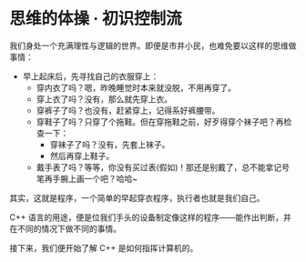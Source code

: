 # 思维的体操 · 初识控制流

我们身处一个充满理性与逻辑的世界。即便是市井小民，也难免要以这样的思维做事情：

- 早上起床后，先寻找自己的衣服穿上：
  - 穿内衣了吗？嗯，昨晚睡觉时本来就没脱，不用再穿了。
  - 穿上衣了吗？没有，那么就先穿上衣。
  - 穿裤子了吗？也没有，赶紧穿上，记得系好裤腰带。
  - 穿鞋子了吗？只穿了个拖鞋。但在穿拖鞋之前，好歹得穿个袜子吧？再检查一下：
    - 穿袜子了吗？没有，先套上袜子。
    - 然后再穿上鞋子。
  - 戴手表了吗？等等，你没有买过表(假如)！那还是别戴了，总不能拿记号笔再手腕上画一个吧？哈哈~

其实，这就是程序，一个简单的早起穿衣程序，执行者也就是我们自己。

C++ 语言的用途，便是位我们手头的设备制定像这样的程序——能作出判断，并在不同的情况下做不同的事情。

接下来，我们便开始了解 C++ 是如何指挥计算机的。